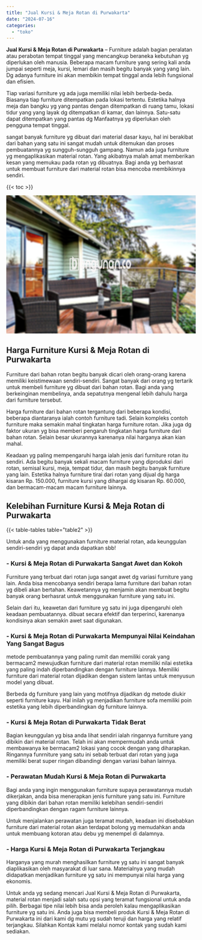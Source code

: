 ```yaml
---
title: "Jual Kursi & Meja Rotan di Purwakarta"
date: "2024-07-16"
categories: 
  - "toko"
---
```


**Jual Kursi & Meja Rotan di Purwakarta** – Furniture adalah bagian peralatan atau perabotan tempat tinggal yang mencangkup beraneka kebutuhan yg diperlukan oleh manusia. Beberapa macam furniture yang sering kali anda jumpai seperti meja, kursi, lemari dan masih begitu banyak yang yang lain. Dg adanya furniture ini akan membikin tempat tinggal anda lebih fungsional dan efisien.

Tiap variasi furniture yg ada juga memiliki nilai lebih berbeda-beda. Biasanya tiap furniture ditempatkan pada lokasi tertentu. Estetika halnya meja dan bangku yg yang pantas dengan ditempatkan di ruang tamu, lokasi tidur yang yang layak dg ditempatkan di kamar, dan lainnya. Satu-satu dapat ditempatkan yang pantas dg Manfaatnya yg diperlukan oleh pengguna tempat tinggal.

sangat banyak furniture yg dibuat dari material dasar kayu, hal ini berakibat dari bahan yang satu ini sangat mudah untuk ditemukan dan proses pembuatannya yg sungguh-sungguh gampang. Namun ada juga furniture yg mengaplikasikan material rotan. Yang akibatnya malah amat memberikan kesan yang memukau pada rotan yg dibuatnya. Bagi anda yg berhasrat untuk membuat furniture dari material rotan bisa mencoba membikinnya sendiri.

{{< toc >}}

![Jual Kursi & Meja Rotan di Purwakarta](/images/kursi-meja-rotan-murah35.png)

## Harga Furniture Kursi & Meja Rotan di Purwakarta

Furniture dari bahan rotan begitu banyak dicari oleh orang-orang karena memiliki keistimewaan sendiri-sendiri. Sangat banyak dari orang yg tertarik untuk membeli furniture yg dibuat dari bahan rotan. Bagi anda yang berkeinginan membelinya, anda sepatutnya mengenal lebih dahulu harga dari furniture tersebut.

Harga furniture dari bahan rotan tergantung dari beberapa kondisi, beberapa diantaranya ialah contoh furniture tadi. Selain kompleks contoh furniture maka semakin mahal tingkatan harga furniture rotan. Jika juga dg faktor ukuran yg bisa memberi pengaruh tingkatan harga furniture dari bahan rotan. Selain besar ukurannya karenanya nilai harganya akan kian mahal.

Keadaan yg paling mempengaruhi harga ialah jenis dari furniture rotan itu sendiri. Ada begitu banyak sekali macam furniture yang diproduksi dari rotan, semisal kursi, meja, tempat tidur, dan masih begitu banyak furniture yang lain. Estetika halnya furniture tirai dari rotan yang dijual dg harga kisaran Rp. 150.000, furniture kursi yang dihargai dg kisaran Rp. 60.000, dan bermacam-macam macam furniture lainnya.

## Kelebihan Furniture Kursi & Meja Rotan di Purwakarta

{{< table-tables table="table2" >}}

Untuk anda yang menggunakan furniture material rotan, ada keunggulan sendiri-sendiri yg dapat anda dapatkan sbb!

### \- Kursi & Meja Rotan di Purwakarta Sangat Awet dan Kokoh

Furniture yang terbuat dari rotan juga sangat awet dg variasi furniture yang lain. Anda bisa mencobanya sendiri berapa lama furniture dari bahan rotan yg dibeli akan bertahan. Keawetannya yg menjamin akan membuat begitu banyak orang berhasrat untuk menggunakan furniture yang satu ini.

Selain dari itu, keawetan dari furniture yg satu ini juga dipengaruhi oleh keadaan pembuatannya. dibuat secara efektif dan terperinci, karenanya kondisinya akan semakin awet saat digunakan.

### \- Kursi & Meja Rotan di Purwakarta Mempunyai Nilai Keindahan Yang Sangat Bagus

metode pembuatannya yang paling rumit dan memiliki corak yang bermacam2 mewujudkan furniture dari material rotan memiliki nilai estetika yang paling indah diperbandingkan dengan furniture lainnya. Memiliki furniture dari material rotan dijadikan dengan sistem lantas untuk menyusun model yang dibuat.

Berbeda dg furniture yang lain yang motifnya dijadikan dg metode diukir seperti furniture kayu. Hal inilah yg menjadikan furniture sofa memiliki poin estetika yang lebih diperbandingkan dg furniture lainnya.

### \- Kursi & Meja Rotan di Purwakarta Tidak Berat

Bagian keunggulan yg bisa anda lihat sendiri ialah ringannya furniture yang dibikin dari material rotan. Telah ini akan mempermudah anda untuk membawanya ke bermacam2 lokasi yang cocok dengan yang diharapkan. Ringannya funrniture yang satu ini sebab terbuat dari rotan yang juga memiliki berat super ringan dibandingi dengan variasi bahan lainnya.

### \- Perawatan Mudah Kursi & Meja Rotan di Purwakarta

Bagi anda yang ingin menggunakan furniture supaya perawatannya mudah dikerjakan, anda bisa menerapkan jenis furniture yang satu ini. Furniture yang dibikin dari bahan rotan memiliki kelebihan sendiri-sendiri diperbandingkan dengan ragam furniture lainnya.

Untuk menjalankan perawatan juga teramat mudah, keadaan ini disebabkan furniture dari material rotan akan terdapat bolong yg memudahkan anda untuk membuang kotoran atau debu yg menempel di dalamnya.

### \- Harga Kursi & Meja Rotan di Purwakarta Terjangkau

Harganya yang murah menghasilkan furniture yg satu ini sangat banyak diaplikasikan oleh masyarakat di luar sana. Materialnya yang mudah didapatkan menjadikan furniture yg satu ini mempunyai nilai harga yang ekonomis.

Untuk anda yg sedang mencari Jual Kursi & Meja Rotan di Purwakarta, material rotan menjadi salah satu opsi yang teramat fungsional untuk anda pilih. Berbagai tipe nilai lebih bisa anda peroleh kalau mengaplikasikan furniture yg satu ini. Anda juga bisa membeli produk Kursi & Meja Rotan di Purwakarta ini dari kami dg mutu yg sudah teruji dan harga yang relatif terjangkau. Silahkan Kontak kami melalui nomor kontak yang sudah kami sediakan.
